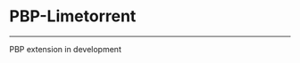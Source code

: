 # PBP-Limetorrent
*****************************************************************************
PBP extension in development
